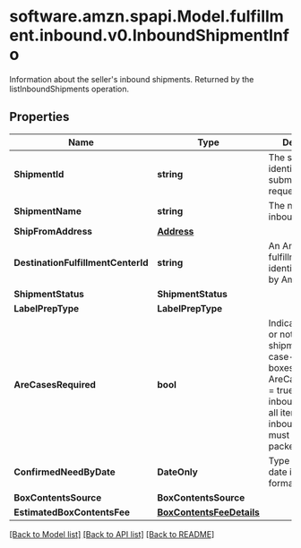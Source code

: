 # software.amzn.spapi.Model.fulfillment.inbound.v0.InboundShipmentInfo
Information about the seller's inbound shipments. Returned by the listInboundShipments operation.

## Properties

Name | Type | Description | Notes
------------ | ------------- | ------------- | -------------
**ShipmentId** | **string** | The shipment identifier submitted in the request. | [optional] 
**ShipmentName** | **string** | The name for the inbound shipment. | [optional] 
**ShipFromAddress** | [**Address**](Address.md) |  | 
**DestinationFulfillmentCenterId** | **string** | An Amazon fulfillment center identifier created by Amazon. | [optional] 
**ShipmentStatus** | **ShipmentStatus** |  | [optional] 
**LabelPrepType** | **LabelPrepType** |  | [optional] 
**AreCasesRequired** | **bool** | Indicates whether or not an inbound shipment contains case-packed boxes. When AreCasesRequired &#x3D; true for an inbound shipment, all items in the inbound shipment must be case packed. | 
**ConfirmedNeedByDate** | **DateOnly** | Type containing date in string format | [optional] 
**BoxContentsSource** | **BoxContentsSource** |  | [optional] 
**EstimatedBoxContentsFee** | [**BoxContentsFeeDetails**](BoxContentsFeeDetails.md) |  | [optional] 

[[Back to Model list]](../README.md#documentation-for-models) [[Back to API list]](../README.md#documentation-for-api-endpoints) [[Back to README]](../README.md)

